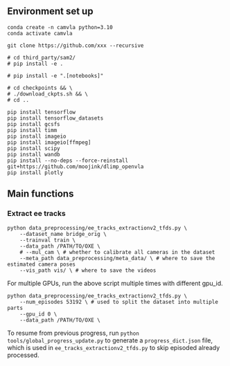 ## Environment set up
```
conda create -n camvla python=3.10
conda activate camvla

git clone https://github.com/xxx --recursive

# cd third_party/sam2/
# pip install -e .

# pip install -e ".[notebooks]"

# cd checkpoints && \
# ./download_ckpts.sh && \
# cd ..

pip install tensorflow
pip install tensorflow_datasets
pip install gcsfs
pip install timm
pip install imageio
pip install imageio[ffmpeg]
pip install scipy
pip install wandb
pip install --no-deps --force-reinstall git+https://github.com/moojink/dlimp_openvla
pip install plotly
```

## Main functions

### Extract ee tracks

```
python data_preprocessing/ee_tracks_extractionv2_tfds.py \
    --dataset_name bridge_orig \
    --trainval train \
    --data_path /PATH/TO/OXE \
    # --mul_cam \ # whether to calibrate all cameras in the dataset
    --meta_path data_preprocessing/meta_data/ \ # where to save the estimated camera poses
    --vis_path vis/ \ # where to save the videos
```

For multiple GPUs, run the above script multiple times with different gpu_id.
```
python data_preprocessing/ee_tracks_extractionv2_tfds.py \
    --num_episodes 53192 \ # used to split the dataset into multiple parts
    --gpu_id 0 \
    --data_path /PATH/TO/OXE \
```

To resume from previous progress, run `python tools/global_progress_update.py` to generate a `progress_dict.json` file, which is used in `ee_tracks_extractionv2_tfds.py` to skip episoded already processed.